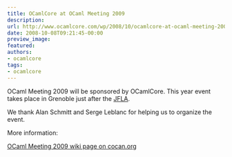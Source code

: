 ```yaml
---
title: OCamlCore at OCaml Meeting 2009
description:
url: http://www.ocamlcore.com/wp/2008/10/ocamlcore-at-ocaml-meeting-2009/
date: 2008-10-08T09:21:45-00:00
preview_image:
featured:
authors:
- ocamlcore
tags:
- ocamlcore
---
```


<p>OCaml Meeting 2009 will be sponsored by OCamlCore. This year event takes place in Grenoble just after the <a href="http://jfla.inria.fr/2009/">JFLA</a>.</p>
<p>We thank Alan Schmitt and Serge Leblanc for helping us to organize the event.</p>
<p>More information:</p>
<p><a href="http://wiki.cocan.org/events/europe/ocamlmeetinggrenoble2009" target="OCaml Meeting wiki page on cocan.org">OCaml Meeting 2009 wiki page on cocan.org</a></p>

